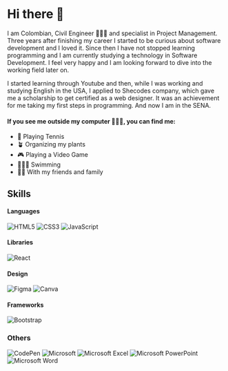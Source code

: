 # Hi there 👋
<p>I am Colombian, Civil Engineer 👷🏻‍♀️ and specialist in Project Management. Three years after finishing my career I started to be curious about software development and I loved it.  Since then I have not stopped learning programming and I am currently studying a technology in Software Development. I feel very happy and I am looking forward to dive into the working field later on. 

I started learning through Youtube and then, while I was working and studying English in the USA, I applied to Shecodes company, which gave me a scholarship to get certified as a web designer. It was an achievement for me taking my first steps in programming. And now I am in the SENA.
</p>

<h4> If you see me outside my computer 👩‍💻❌, you can find me:</h4>
<ul>
  <li>🎾 Playing Tennis</li>
  <li>🪴 Organizing my plants</li>
  <li>🎮 Playing a Video Game</li>
  <li>🏊🏻‍♂️ Swimming</li>
  <li>🫶🏻 With my friends and family</li>
</ul>

## Skills
#### Languages
![HTML5](https://img.shields.io/badge/html5-%23E34F26.svg?style=for-the-badge&logo=html5&logoColor=white)
![CSS3](https://img.shields.io/badge/css3-%231572B6.svg?style=for-the-badge&logo=css3&logoColor=white)
![JavaScript](https://img.shields.io/badge/javascript-%23323330.svg?style=for-the-badge&logo=javascript&logoColor=%23F7DF1E)

#### Libraries
![React](https://img.shields.io/badge/react-%2320232a.svg?style=for-the-badge&logo=react&logoColor=%2361DAFB)

#### Design
![Figma](https://img.shields.io/badge/figma-%23F24E1E.svg?style=for-the-badge&logo=figma&logoColor=white)
![Canva](https://img.shields.io/badge/Canva-%2300C4CC.svg?style=for-the-badge&logo=Canva&logoColor=white)

#### Frameworks
![Bootstrap](https://img.shields.io/badge/bootstrap-%238511FA.svg?style=for-the-badge&logo=bootstrap&logoColor=white)

### Others
![CodePen](https://img.shields.io/badge/Codepen-000000?style=for-the-badge&logo=codepen&logoColor=white)
![Microsoft](https://img.shields.io/badge/Microsoft-0078D4?style=for-the-badge&logo=microsoft&logoColor=white)
![Microsoft Excel](https://img.shields.io/badge/Microsoft_Excel-217346?style=for-the-badge&logo=microsoft-excel&logoColor=white)
![Microsoft PowerPoint](https://img.shields.io/badge/Microsoft_PowerPoint-B7472A?style=for-the-badge&logo=microsoft-powerpoint&logoColor=white)
![Microsoft Word](https://img.shields.io/badge/Microsoft_Word-2B579A?style=for-the-badge&logo=microsoft-word&logoColor=white)


<!--
**lizajupa04/lizajupa04** is a ✨ _special_ ✨ repository because its `README.md` (this file) appears on your GitHub profile.
https://ileriayo.github.io/markdown-badges/
Here are some ideas to get you started:

- 🔭 I’m currently working on ...
- 🌱 I’m currently learning ...
- 👯 I’m looking to collaborate on ...
- 🤔 I’m looking for help with ...
- 💬 Ask me about ...
- 📫 How to reach me: ...
- 😄 Pronouns: ...
- ⚡ Fun fact: ...
-->
